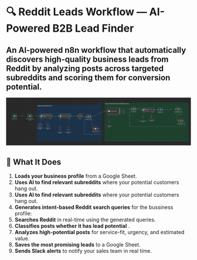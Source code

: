 # 🔍 Reddit Leads Workflow — AI-Powered B2B Lead Finder
An AI-powered n8n workflow that automatically discovers high-quality business leads from Reddit by analyzing posts across targeted subreddits and scoring them for conversion potential.
---

<img src="https://github.com/risper25/reddit-leads-hunter/blob/b12becdcf814f3778cb7a7729440b5f17584a0be/Screen%20Shot%202025-07-23%20at%2022.57.50.png"/>

## 🚀 What It Does

1. **Loads your business profile** from a Google Sheet.
2. **Uses AI to find relevant subreddits** where your potential customers hang out.
3. **Uses AI to find relevant subreddits** where your potential customers hang out.
4. **Generates intent-based Reddit search queries** for the bussiness profile:
5. **Searches Reddit** in real-time using the generated queries.
6. **Classifies posts whether it has lead potential** .
7. **Analyzes high-potential posts** for service-fit, urgency, and estimated value.
8. **Saves the most promising leads** to a Google Sheet.
9. **Sends Slack alerts** to notify your sales team in real time.

